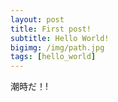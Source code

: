 ```yaml
---
layout: post
title: First post!
subtitle: Hello World!
bigimg: /img/path.jpg
tags: [hello_world]
---
```


潮時だ！!
